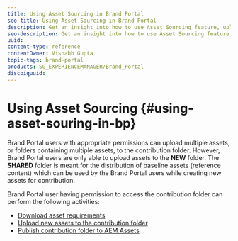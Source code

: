 ```yaml
---
title: Using Asset Sourcing in Brand Portal
seo-title: Using Asset Sourcing in Brand Portal
description: Get an insight into how to use Asset Sourcing feature, upload assets to the contribution folder, and publish the contribution folder to AEM Assets in Brand Portal.
seo-description: Get an insight into how to use Asset Sourcing feature, upload assets to the contribution folder, and publish the contribution folder to AEM Assets in Brand Portal.
uuid: 
content-type: reference
contentOwner: Vishabh Gupta
topic-tags: brand-portal
products: SG_EXPERIENCEMANAGER/Brand_Portal
discoiquuid: 
---
```


# Using Asset Sourcing {#using-asset-souring-in-bp}

Brand Portal users with appropriate permissions can upload multiple assets, or folders containing multiple assets, to the contribution folder. However, Brand Portal users are only able to upload assets to the **NEW** folder. The **SHARED** folder is meant for the distribution of baseline assets (reference content) which can be used by the Brand Portal users while creating new assets for contribution.

Brand Portal user having permission to access the contribution folder can perform the following activities:

* [Download asset requirements](brand-portal-download-asset-requirements.md)
* [Upload new assets to the contribution folder](brand-portal-upload-assets-to-contribution-folder.md)
* [Publish contribution folder to AEM Assets](brand-portal-publish-contribution-folder-to-aem-assets.md)